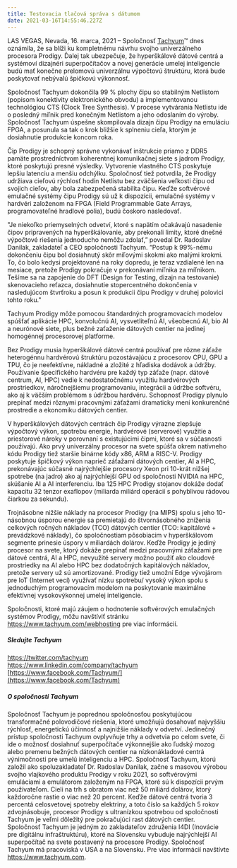```yaml
---
title: Testovacia tlačová správa s dátumom
date: 2021-03-16T14:55:46.227Z
---
```

LAS VEGAS, Nevada, 16. marca, 2021 – Spoločnosť [Tachyum](http://www.tachyum.com)™ dnes oznámila, že sa blíži ku kompletnému návrhu svojho univerzálneho procesora Prodigy. Ďalej tak ubezpečuje, že hyperškálové dátové centrá a systémoví dizajnéri superpočítačov a novej generácie umelej inteligencie budú mať konečne prelomovú univerzálnu výpočtovú štruktúru, ktorá bude poskytovať nebývalú špičkovú výkonnosť.

Spoločnosť Tachyum dokončila 99 % plochy čipu so stabilným Netlistom (popisom konektivity elektronického obvodu) a implementovanou technológiou CTS (Clock Tree Synthesis). V procese vytvárania Netlistu ide o posledný míľnik pred konečným Netlistom a jeho odoslaním do výroby. Spoločnosť Tachyum úspešne skompilovala dizajn čipu Prodigy na emuláciu FPGA, a posunula sa tak o krok bližšie k splneniu cieľa, ktorým je dosiahnutie produkcie koncom roka.

Čip Prodigy je schopný správne vykonávať inštrukcie priamo z DDR5 pamäte prostredníctvom koherentnej komunikačnej siete s jadrom Prodigy, ktoré poskytujú presné výsledky. Vytvorenie vlastného CTS poskytuje lepšiu latenciu a menšiu odchýlku. Spoločnosť tiež potvrdila, že Prodigy udržiava cieľovú rýchlosť hodín Netlistu bez zväčšenia veľkosti čipu od svojich cieľov, aby bola zabezpečená stabilita čipu. Keďže softvérové emulačné systémy čipu Prodigy sú už k dispozícii, emulačné systémy v hardvéri založenom na FPGA (Field Programmable Gate Arrays, programovateľné hradlové polia), budú čoskoro nasledovať.

"Je niekoľko priemyselných odvetví, ktoré s napätím očakávajú nasadenie čipov pripravených na hyperškálovanie, aby prekonali limity, ktoré dnešné výpočtové riešenia jednoducho nemôžu zdolať,” povedal Dr. Radoslav Danilak, zakladateľ a CEO spoločnosti Tachyum. “Postup k 99%-nému dokončeniu čipu bol dosiahnutý skôr míľovými skokmi ako malými krokmi. To, čo bolo kedysi projektované na roky dopredu, je teraz vzdialené len na mesiace, pretože Prodigy pokračuje v prekonávaní míľnika za míľnikom. Tešíme sa na zapojenie do DFT (Design for Testing, dizajn na testovanie) skenovacieho reťazca, dosiahnutie stopercentného dokončenia v nasledujúcom štvrťroku a posun k produkcii čipu Prodigy v druhej polovici tohto roku."

Tachyum Prodigy môže pomocou štandardných programovacích modelov spúšťať aplikácie HPC, konvolučnú AI, vysvetliteľnú AI, všeobecnú AI, bio AI a neurónové siete, plus bežné zaťaženie dátových centier na jedinej homogénnej procesorovej platforme.

Bez Prodigy musia hyperškálové dátové centrá používať pre rôzne záťaže heterogénnu hardvérovú štruktúru pozostávajúcu z procesorov CPU, GPU a TPU, čo je neefektívne, nákladné a zložité z hľadiska dodávok a údržby. Používanie špecifického hardvéru pre každý typ záťaže (napr. dátové centrum, AI, HPC) vedie k nedostatočnému využitiu hardvérových prostriedkov, náročnejšiemu programovaniu, integrácii a údržbe softvéru, ako aj k väčším problémom s údržbou hardvéru. Schopnosť Prodigy plynulo prepínať medzi rôznymi pracovnými záťažami dramaticky mení konkurenčné prostredie a ekonomiku dátových centier.

V hyperškálových dátových centrách čip Prodigy výrazne zlepšuje výpočtový výkon, spotrebu energie, hardvérové (serverové) využitie a priestorové nároky v porovnaní s existujúcimi čipmi, ktoré sa v súčasnosti používajú. Ako prvý univerzálny procesor na svete spúšťa okrem natívneho kódu Prodigy tiež staršie binárne kódy x86, ARM a RISC-V. Prodigy poskytuje špičkový výkon naprieč záťažami dátových centier, AI a HPC, prekonávajúc súčasné najrýchlejšie procesory Xeon pri 10-krát nižšej spotrebe (na jadro) ako aj najrýchlejší GPU od spoločnosti NVIDIA na HPC, skúšanie AI a AI interferenciu. Iba 125 HPC Prodigy stojanov dokáže dodať kapacitu 32 tenzor exaflopov (miliarda miliárd operácií s pohyblivou rádovou čiarkou za sekundu).

Trojnásobne nižšie náklady na procesor Prodigy (na MIPS) spolu s jeho 10-násobnou úsporou energie sa premietajú do štvornásobného zníženia celkových ročných nákladov (TCO) dátových centier (TCO: kapitálové + prevádzkové náklady), čo spoločnostiam pôsobiacim v hyperškálovom segmente prinesie úspory v miliardách dolárov. Keďže Prodigy je jediný procesor na svete, ktorý dokáže prepínať medzi pracovnými záťažami pre dátové centrá, AI a HPC, nevyužité servery možno použiť ako cloudové prostriedky na AI alebo HPC bez dodatočných kapitálových nákladov, pretože servery už sú amortizované. Prodigy tiež umožní Edge vývojárom pre IoT (Internet vecí) využívať nízku spotrebu/ vysoký výkon spolu s jednoduchým programovacím modelom na poskytovanie maximálne efektívnej vysokovýkonnej umelej inteligencie.

Spoločnosti, ktoré majú záujem o hodnotenie softvérových emulačných systémov Prodigy, môžu navštíviť stránku <https://www.tachyum.com/webhosting> pre viac informácií.

##### Sledujte Tachyum

<https://twitter.com/tachyum>\
<https://www.linkedin.com/company/tachyum>\
[https://www.facebook.com/Tachyum/](https://www.facebook.com/Tachyum)

##### O spoločnosti Tachyum

Spoločnosť Tachyum je poprednou spoločnosťou poskytujúcou transformačné polovodičové riešenia, ktoré umožňujú dosahovať najvyššiu rýchlosť, energetickú účinnosť a najnižšie náklady v odvetví. Jedinečný prístup spoločnosti Tachyum ovplyvňuje trhy a odvetvia po celom svete, či ide o možnosť dosiahnuť superpočítače výkonnejšie ako ľudský mozog alebo premenu bežných dátových centier na nízkonákladové centrá výnimočnosti pre umelú inteligenciu a HPC. Spoločnosť Tachyum, ktorú založil ako spoluzakladateľ Dr. Radoslav Danilak, začne s masovou výrobou svojho vlajkového produktu Prodigy v roku 2021, so softvérovými emuláciami a emulátorom založeným na FPGA, ktoré sú k dispozícii prvým používateľom. Cieli na trh s obratom viac než 50 miliárd dolárov, ktorý každoročne rastie o viac než 20 percent. Keďže dátové centrá tvoria 3 percentá celosvetovej spotreby elektriny, a toto číslo sa každých 5 rokov zdvojnásobuje, procesor Prodigy s ultranízkou spotrebou od spoločnosti Tachyum je veľmi dôležitý pre pokračujúci rast dátových centier. Spoločnosť Tachyum je jedným zo zakladateľov združenia I4DI (Inovácie pre digitálnu infraštruktúru), ktoré na Slovensku vybuduje najrýchlejší AI superpočítač na svete postavený na procesore Prodigy. Spoločnosť Tachyum má pracoviská v USA a na Slovensku. Pre viac informácií navštívte <https://www.tachyum.com>.